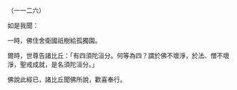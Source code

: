 （一一二六）

如是我聞：

一時，佛住舍衛國祇樹給孤獨園。

爾時，世尊告諸比丘：「有四須陀洹分。何等為四？謂於佛不壞淨，於法、僧不壞淨，聖戒成就，是名須陀洹分。」

佛說此經已，諸比丘聞佛所說，歡喜奉行。



